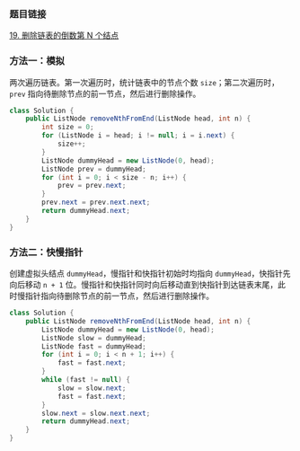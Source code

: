 ### 题目链接
[19. 删除链表的倒数第 N 个结点](https://leetcode.cn/problems/remove-nth-node-from-end-of-list)

### 方法一：模拟
两次遍历链表。第一次遍历时，统计链表中的节点个数 `size`；第二次遍历时，`prev` 指向待删除节点的前一节点，然后进行删除操作。

```Java
class Solution {
    public ListNode removeNthFromEnd(ListNode head, int n) {
        int size = 0;
        for (ListNode i = head; i != null; i = i.next) {
            size++;
        }
        ListNode dummyHead = new ListNode(0, head);
        ListNode prev = dummyHead;
        for (int i = 0; i < size - n; i++) {
            prev = prev.next;
        }
        prev.next = prev.next.next;
        return dummyHead.next;
    }
}
```

### 方法二：快慢指针
创建虚拟头结点 `dummyHead`，慢指针和快指针初始时均指向 `dummyHead`，快指针先向后移动 `n + 1` 位。慢指针和快指针同时向后移动直到快指针到达链表末尾，此时慢指针指向待删除节点的前一节点，然后进行删除操作。

```Java
class Solution {
    public ListNode removeNthFromEnd(ListNode head, int n) {
        ListNode dummyHead = new ListNode(0, head);
        ListNode slow = dummyHead;
        ListNode fast = dummyHead;
        for (int i = 0; i < n + 1; i++) {
            fast = fast.next;
        }
        while (fast != null) {
            slow = slow.next;
            fast = fast.next;
        }
        slow.next = slow.next.next;
        return dummyHead.next;
    }
}
```